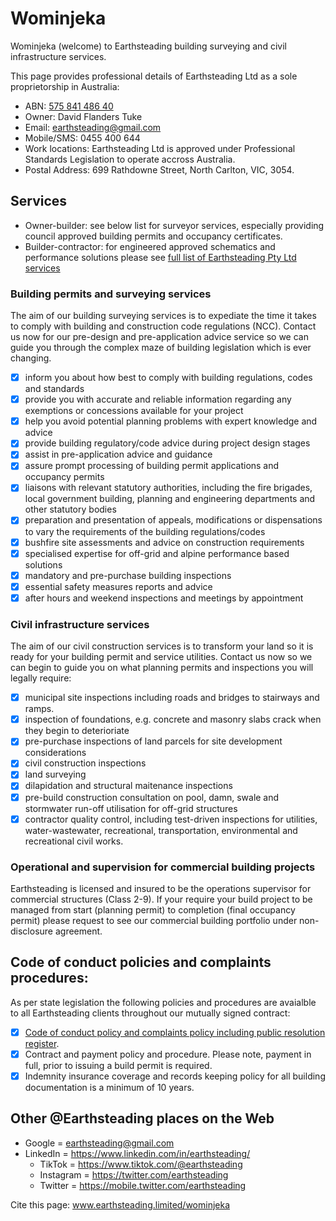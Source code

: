 # Wominjeka
Wominjeka (welcome) to Earthsteading building surveying and civil infrastructure services.

This page provides professional details of Earthsteading Ltd as a sole proprietorship in Australia:
  * ABN: [575 841 486 40](https://abr.business.gov.au/ABN/View?id=57584148640#)
  * Owner: David Flanders Tuke
  * Email: earthsteading@gmail.com
  * Mobile/SMS: 0455 400 644
  * Work locations: Earthsteading Ltd is approved under Professional Standards Legislation to operate accross Australia.
  * Postal Address: 699 Rathdowne Street, North Carlton, VIC, 3054.

## Services 
 - Owner-builder: see below list for surveyor services, especially providing council approved building permits and occupancy certificates.
 - Builder-contractor: for engineered approved schematics and performance solutions please see [full list of Earthsteading Pty Ltd services](https://github.com/earthsteading)

### Building permits and surveying services
The aim of our building surveying services is to expediate the time it takes to comply with building and construction code regulations (NCC).  Contact us now for our pre-design and pre-application advice service so we can guide you through the complex maze of building legislation which is ever changing. 

 - [x] inform you about how best to comply with building regulations, codes and standards
 - [x] provide you with accurate and reliable information regarding any exemptions or concessions available for your project
 - [x] help you avoid potential planning problems with expert knowledge and advice
 - [x] provide building regulatory/code advice during project design stages
 - [x] assist in pre-application advice and guidance
 - [x] assure prompt processing of building permit applications and occupancy permits
 - [x] liaisons with relevant statutory authorities, including the fire brigades, local government building, planning and engineering departments and other statutory bodies
 - [x] preparation and presentation of appeals, modifications or dispensations to vary the requirements of the building regulations/codes
 - [x] bushfire site assessments and advice on construction requirements
 - [x] specialised expertise for off-grid and alpine performance based solutions
 - [x] mandatory and pre-purchase building inspections
 - [x] essential safety measures reports and advice
 - [x] after hours and weekend inspections and meetings by appointment

### Civil infrastructure services
The aim of our civil construction services is to transform your land so it is ready for your building permit and service utilities. Contact us now so we can begin to guide you on what planning permits and inspections you will legally require:
 - [x] municipal site inspections including roads and bridges to stairways and ramps.
 - [x] inspection of foundations, e.g. concrete and masonry slabs crack when they begin to deterioriate
 - [x] pre-purchase inspections of land parcels for site development considerations
 - [x] civil construction inspections
 - [x] land surveying
 - [x] dilapidation and structural maitenance inspections
 - [x] pre-build construction consultation on pool, damn, swale and stormwater run-off utilisation for off-grid structures
 - [x] contractor quality control, including test-driven inspections for utilities, water-wastewater, recreational, transportation, environmental and recreational civil works.

### Operational and supervision for commercial building projects
Earthsteading is licensed and insured to be the operations supervisor for commercial structures (Class 2-9). If your require your build project to be managed from start (planning permit) to completion (final occupancy permit) please request to see our commercial building portfolio under non-disclosure agreement.

## Code of conduct policies and complaints procedures:
As per state legislation the following policies and procedures are avaialble to all Earthsteading clients throughout our mutually signed contract:
  - [x] [Code of conduct policy and complaints policy including public resolution register](https://github.com/earthsteading/contracting-procedures/blob/main/README.md).
  - [x] Contract and payment policy and procedure.  Please note, payment in full, prior to issuing a build permit is required.
  - [x] Indemnity insurance coverage and records keeping policy for all building documentation is a minimum of 10 years.

## Other @Earthsteading places on the Web
   * Google = earthsteading@gmail.com
   * LinkedIn = https://www.linkedin.com/in/earthsteading/
     * TikTok = https://www.tiktok.com/@earthsteading
     * Instagram = https://twitter.com/earthsteading
     * Twitter = https://mobile.twitter.com/earthsteading

Cite this page: www.earthsteading.limited/wominjeka
